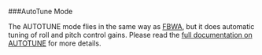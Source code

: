 ###AutoTune Mode

The AUTOTUNE mode flies in the same way as [FBWA](fbwa.md), but it does automatic tuning of roll and pitch control gains. Please read the [full documentation on AUTOTUNE](http://plane.ardupilot.com/wiki/flying/tuning/automatic-tuning-with-autotune/) for more details.